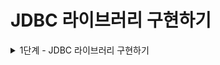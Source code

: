 # JDBC 라이브러리 구현하기

<details>
<summary>1단계 - JDBC 라이브러리 구현하기</summary>

구현 기능 목록

- [ ] UserDaoTest의 모든 테스트 케이스가 통과시키기
- [ ] UserDao가 아닌 JdbcTemplate 클래스에서 JDBC와 관련된 처리를 담당하도록 수정

리팩터링

</details>
